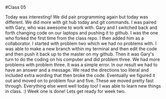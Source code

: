 #Class 05

Today was interesting! We did pair programming again but today was different. We did more with git hub today and git commands. I was paired with Gary, who was awesome to work with. Gary and I switched back and forth changing code on our laptops and pushing it to github. I was the one who forked the first time from the class repo. I then added him as a collaborator. I started with problem two which we had no problems with. I was able to make a new branch within my terminal and then edit the code and then push it back up to the master on my github. Then it was Gary's turn to do the coding on his computer and did problem three. We had more problems with problem three. It was a simple error. In our result we had to have an answer and a message. We read the directions too literal and included extra wording that then broke the code.
Eventually we figured it out and moved on to problem four and five. These we moved pretty fast through.
Everything else went well today too! I was able to learn new things in class. :) Week one is done! Lets get ready for week two. 
